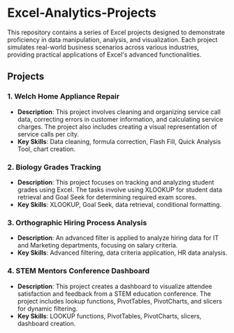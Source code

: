 # Excel-Analytics-Projects
This repository contains a series of Excel projects designed to demonstrate proficiency in data manipulation, analysis, and visualization. Each project simulates real-world business scenarios across various industries, providing practical applications of Excel's advanced functionalities.

## Projects

### 1. Welch Home Appliance Repair
- **Description**: This project involves cleaning and organizing service call data, correcting errors in customer information, and calculating service charges. The project also includes creating a visual representation of service calls per city.
- **Key Skills**: Data cleaning, formula correction, Flash Fill, Quick Analysis Tool, chart creation.

### 2. Biology Grades Tracking
- **Description**: This project focuses on tracking and analyzing student grades using Excel. The tasks involve using XLOOKUP for student data retrieval and Goal Seek for determining required exam scores.
- **Key Skills**: XLOOKUP, Goal Seek, data retrieval, conditional formatting.

### 3. Orthographic Hiring Process Analysis
- **Description**: An advanced filter is applied to analyze hiring data for IT and Marketing departments, focusing on salary criteria.
- **Key Skills**: Advanced filtering, data criteria application, HR data analysis.

### 4. STEM Mentors Conference Dashboard
- **Description**: This project creates a dashboard to visualize attendee satisfaction and feedback from a STEM education conference. The project includes lookup functions, PivotTables, PivotCharts, and slicers for dynamic filtering.
- **Key Skills**: LOOKUP functions, PivotTables, PivotCharts, slicers, dashboard creation.
